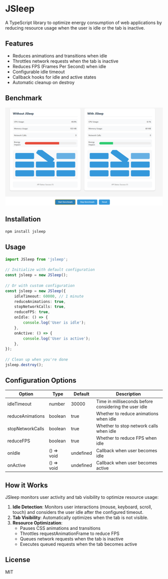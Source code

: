 # JSleep

A TypeScript library to optimize energy consumption of web applications by reducing resource usage when the user is idle or the tab is inactive.

## Features

- Reduces animations and transitions when idle
- Throttles network requests when the tab is inactive
- Reduces FPS (Frames Per Second) when idle
- Configurable idle timeout
- Callback hooks for idle and active states
- Automatic cleanup on destroy

## Benchmark

![image info](./bench1.png)

## Installation

```bash
npm install jsleep
```

## Usage

```typescript
import JSleep from 'jsleep';

// Initialize with default configuration
const jsleep = new JSleep();

// Or with custom configuration
const jsleep = new JSleep({
	idleTimeout: 60000, // 1 minute
	reduceAnimations: true,
	stopNetworkCalls: true,
	reduceFPS: true,
	onIdle: () => {
		console.log('User is idle');
	},
	onActive: () => {
		console.log('User is active');
	},
});

// Clean up when you're done
jsleep.destroy();
```

## Configuration Options

| Option           | Type       | Default   | Description                                           |
| ---------------- | ---------- | --------- | ----------------------------------------------------- |
| idleTimeout      | number     | 30000     | Time in milliseconds before considering the user idle |
| reduceAnimations | boolean    | true      | Whether to reduce animations when idle                |
| stopNetworkCalls | boolean    | true      | Whether to stop network calls when idle               |
| reduceFPS        | boolean    | true      | Whether to reduce FPS when idle                       |
| onIdle           | () => void | undefined | Callback when user becomes idle                       |
| onActive         | () => void | undefined | Callback when user becomes active                     |

## How it Works

JSleep monitors user activity and tab visibility to optimize resource usage:

1. **Idle Detection**: Monitors user interactions (mouse, keyboard, scroll, touch) and considers the user idle after the configured timeout.
2. **Tab Visibility**: Automatically optimizes when the tab is not visible.
3. **Resource Optimization**:
   - Pauses CSS animations and transitions
   - Throttles requestAnimationFrame to reduce FPS
   - Queues network requests when the tab is inactive
   - Executes queued requests when the tab becomes active

## License

MIT
